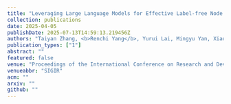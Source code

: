 ```yaml
---
title: "Leveraging Large Language Models for Effective Label-free Node Classification in Text-Attributed Graphs"
collection: publications
date: 2025-04-05
publishDate: 2025-07-13T14:59:13.219456Z
authors: "Taiyan Zhang, <b>Renchi Yang</b>, Yurui Lai, Mingyu Yan, Xiaochun Ye and Dongrui Fan"
publication_types: ["1"]
abstract: ""
featured: false
venue: "Proceedings of the International Conference on Research and Development in Information Retrieval"
venueabbr: "SIGIR"
acm: ""
arxiv: ""
github: ""
---
```

